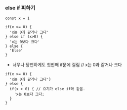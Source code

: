 ### else if 피하기


```
const x = 1

if(x >= 0) {
  'x는 0과 같거나 크다'
} else if (x>0) {
  'x는 0보다 크다'
} else {
  'Else'
}

```
- 너무나 당연하게도 첫번째 if문에 걸림
// x는 0과 같거나 크다


```
if(x >= 0) {
  'x는 0과 같거나 크다')
} else {
  if(x > 0) { // 요기가 else if와 같음.
    'x는 0보다 크다;
  }
}
```


